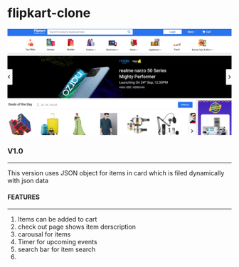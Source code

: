 # flipkart-clone
![image](./images/flipkart.PNG)

### V1.0
<hr>
<p>This version uses JSON object for items in card which is filed dynamically with json data</p>

#### FEATURES
<HR>
 <ol>
  <li>Items can be added to cart</li>
  <li>check out page shows item derscription</li>
  <li>carousal for items</li>
  <li>Timer for upcoming events</li>
  <li>search bar for item search<li>
